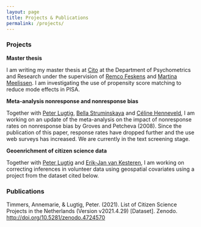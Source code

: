 ```yaml
---
layout: page
title: Projects & Publications
permalink: /projects/
---
```


<div>
  <h3>Projects</h3>
</div>
<div>
  <p><b>Master thesis</b></p>
</div>
<div>
    <p>
    I am writing my master thesis at <a href="https://www.cito.com/">Cito</a> at the Department of Psychometrics and Research under the supervision of <a href="https://www.cito.nl/kennis-en-innovatie/psychometrisch-onderzoek-en-dienstverlening/team/remco-feskens">Remco Feskens</a> and <a href="https://personen.utwente.nl/m.r.m.meelissen">Martina Meelissen</a>. I am investigating the use of propensity score matching to reduce mode effects in PISA.  
    </p>
</div>
<div>
  <p><b>Meta-analysis nonresponse and nonresponse bias</b></p>
</div>
<div>
  <p>
  Together with <a href="https://www.uu.nl/medewerkers/plugtig">Peter Lugtig</a>, <a href="https://www.uu.nl/medewerkers/BStruminskaya">Bella Struminskaya</a> and <a href="https://www.uu.nl/medewerkers/CJEHenneveld1">C&#233;line Henneveld</a>, I am working on an update of the meta-analysis on the impact of nonresponse rates on nonresponse bias by Groves and Petcheva (2008). Since the publication of this paper, response rates have dropped further and the use web surveys has increased. We are currently in the text screening stage.    
  </p>
</div>
<div>
  <p><b>Geoenrichment of citizen science data</b></p>
</div>
<div>
    <p>
    Together with <a href="https://www.uu.nl/medewerkers/plugtig">Peter Lugtig</a> and <a href="https://www.uu.nl/staff/EvanKesteren">Erik-Jan van Kesteren</a>, I am working on correcting inferences in volunteer data using geospatial covariates using a project from the dataset cited below. 
    </p>
</div>


<div>
  <h3>Publications</h3>
  <p>
  Timmers, Annemarie, & Lugtig, Peter. (2021). List of Citizen Science Projects 
in the Netherlands (Version v2021.4.29) [Dataset]. Zenodo. <a href="http://doi.org/10.5281/zenodo.4724570">http://doi.org/10.5281/zenodo.4724570</a>
  </p>
</div>

